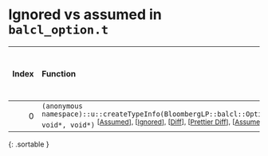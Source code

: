 # Ignored vs assumed in `balcl_option.t`

<script src="../sorttable.js"></script>

|   Index | Function                                                                                                                                                                                                                                                                                    |   Difference in number of lines |   Function size difference in bytes |   Number of lines in assumed build | Number of bytes in assumed build   |   Number of lines in ignored build | Number of bytes in ignored build   |
|--------:|:--------------------------------------------------------------------------------------------------------------------------------------------------------------------------------------------------------------------------------------------------------------------------------------------|--------------------------------:|------------------------------------:|-----------------------------------:|:-----------------------------------|-----------------------------------:|:-----------------------------------|
|       0 | `(anonymous namespace)::u::createTypeInfo(BloombergLP::balcl::OptionType::Enum, void*, void*)` <sup>\[[Assumed](0-assume)\], \[[Ignored](0-none)\], \[[Diff](0.diff.html)\], \[[Prettier Diff](0-diff.html)\], \[[Assumed](0-assume-decompiled.txt)\], \[[Ignored](0-none-decompiled.txt)\] |                              -1 |                                   0 |                                267 | 1,088                              |                                268 | 1,088                              |
{: .sortable }
